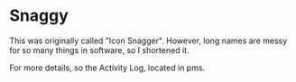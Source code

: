 
# Snaggy

This was originally called "Icon Snagger". However, long names are messy
for so many things in software, so I shortened it.

For more details, so the Activity Log, located in pms.

